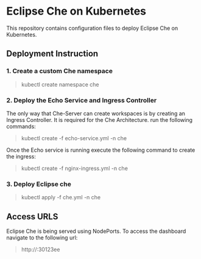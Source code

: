 # Eclipse Che on Kubernetes
This repository contains configuration files to deploy Eclipse Che on Kubernetes.

## Deployment Instruction

### 1. Create a custom Che namespace

> kubectl create namespace che

### 2. Deploy the Echo Service and Ingress Controller

The only way that Che-Server can create workspaces is by creating an Ingress Controller. It is required for the Che Architecture. run the following commands:

> kubectl create -f echo-service.yml -n che

Once the Echo service is running execute the following command to create the ingress:

> kubectl create -f nginx-ingress.yml -n che


### 3. Deploy Eclipse che

> kubectl apply -f che.yml -n che

## Access URLS

Eclipse Che is being served using NodePorts. To access the dashboard navigate to the following url:

> http://<K8-MASTER-IP>:30123ee